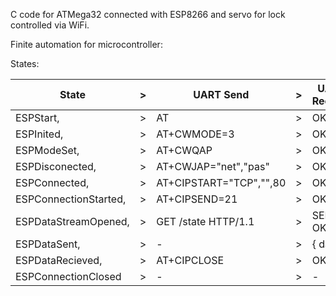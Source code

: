 C code for ATMega32 connected with ESP8266 and servo for lock controlled via WiFi.

Finite automation for microcontroller:

States:

| State                   | >   | UART Send                 | >   | UART Recieve   | >   | New state             |
| ----------------------- | --- | --------------------------| --- | -------------- | --- | --------------------- |
| ESPStart,               | >   | AT                        | >   | OK             | >   | ESPInited             |
| ESPInited,              | >   | AT+CWMODE=3               | >   | OK             | >   | ESPModeSet            |
| ESPModeSet,             | >   | AT+CWQAP                  | >   | OK             | >   | ESPDisconected        |
| ESPDisconected,         | >   | AT+CWJAP="net","pas"      | >   | OK             | >   | ESPConnected          |
| ESPConnected,           | >   | AT+CIPSTART="TCP","",80   | >   | OK             | >   | ESPConnectionStarted  |
| ESPConnectionStarted,   | >   | AT+CIPSEND=21             | >   | OK             | >   | ESPDataStreamOpened   |
| ESPDataStreamOpened,    | >   | GET /state HTTP/1.1       | >   | SEND OK        | >   | ESPDataSent           |
| ESPDataSent,            | >   | -                         | >   | { data }       | >   | ESPDataRecieved       |
| ESPDataRecieved,        | >   | AT+CIPCLOSE               | >   | OK | ERROR     | >   | ESPConnectionClosed   | 
| ESPConnectionClosed     | >   | -                         | >   | -              | >   | ESPConnected          |